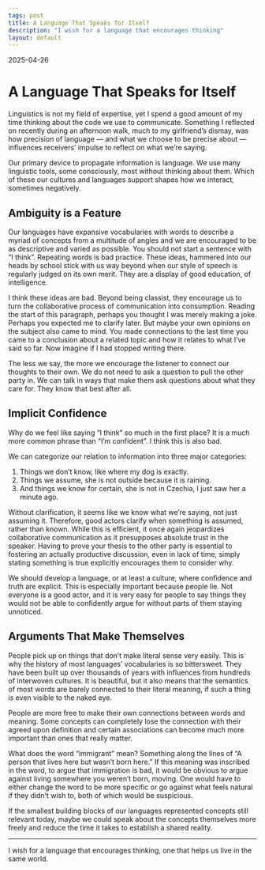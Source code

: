 ```yaml
---
tags: post
title: A Language That Speaks for Itself
description: "I wish for a language that encourages thinking"
layout: default
---
```


2025-04-26

# A Language That Speaks for Itself

Linguistics is not my field of expertise, yet I spend a good amount of my time thinking about the code we use to communicate. Something I reflected on recently during an afternoon walk, much to my girlfriend’s dismay, was how precision of language — and what we choose to be precise about — influences receivers’ impulse to reflect on what we’re saying.

Our primary device to propagate information is language. We use many linguistic tools, some consciously, most without thinking about them. Which of these our cultures and languages support shapes how we interact, sometimes negatively.

## Ambiguity is a Feature

Our languages have expansive vocabularies with words to describe a myriad of concepts from a multitude of angles and we are encouraged to be as descriptive and varied as possible. You should not start a sentence with “I think”. Repeating words is bad practice. These ideas, hammered into our heads by school stick with us way beyond when our style of speech is regularly judged on its own merit. They are a display of good education, of intelligence.

I think these ideas are bad. Beyond being classist, they encourage us to turn the collaborative process of communication into consumption. Reading the start of this paragraph, perhaps you thought I was merely making a joke. Perhaps you expected me to clarify later. But maybe your own opinions on the subject also came to mind. You made connections to the last time you came to a conclusion about a related topic and how it relates to what I’ve said so far. Now imagine if I had stopped writing there.

The less we say, the more we encourage the listener to connect our thoughts to their own. We do not need to ask a question to pull the other party in. We can talk in ways that make them ask questions about what they care for. They know that best after all.

## Implicit Confidence

Why do we feel like saying “I think” so much in the first place? It is a much more common phrase than “I’m confident”. I think this is also bad.

We can categorize our relation to information into three major categories:

1. Things we don’t know, like where my dog is exactly.
2. Things we assume, she is not outside because it is raining.
3. And things we know for certain, she is not in Czechia, I just saw her a minute ago.

Without clarification, it seems like we know what we’re saying, not just assuming it. Therefore, good actors clarify when something is assumed, rather than known. While this is efficient, it once again jeopardizes collaborative communication as it presupposes absolute trust in the speaker. Having to prove your thesis to the other party is essential to fostering an actually productive discussion, even in lack of time, simply stating something is true explicitly encourages them to consider why.

We should develop a language, or at least a culture, where confidence and truth are explicit. This is especially important because people lie. Not everyone is a good actor, and it is very easy for people to say things they would not be able to confidently argue for without parts of them staying unnoticed.

## Arguments That Make Themselves

People pick up on things that don’t make literal sense very easily. This is why the history of most languages’ vocabularies is so bittersweet. They have been built up over thousands of years with influences from hundreds of interwoven cultures. It is beautiful, but it also means that the semantics of most words are barely connected to their literal meaning, if such a thing is even visible to the naked eye.

People are more free to make their own connections between words and meaning. Some concepts can completely lose the connection with their agreed upon definition and certain associations can become much more important than ones that really matter.

What does the word “immigrant” mean? Something along the lines of “A person that lives here but wasn’t born here.” If this meaning was inscribed in the word, to argue that immigration is bad, it would be obvious to argue against living somewhere you weren’t born, moving. One would have to either change the word to be more specific or go against what feels natural if they didn’t wish to, both of which would be suspicious.

If the smallest building blocks of our languages represented concepts still relevant today, maybe we could speak about the concepts themselves more freely and reduce the time it takes to establish a shared reality.

---

I wish for a language that encourages thinking, one that helps us live in the same world.
